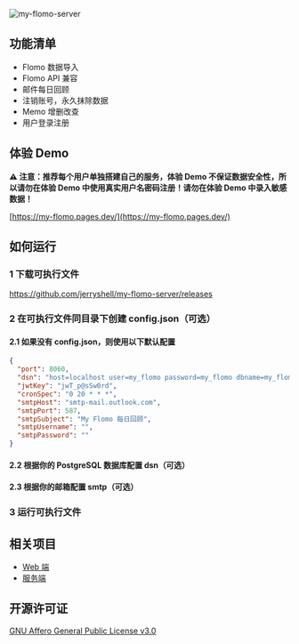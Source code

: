 ![my-flomo-server](https://socialify.git.ci/jerryshell/my-flomo-server/image?description=1&descriptionEditable=%E5%8F%AF%E4%BB%A5%E8%87%AA%E5%B7%B1%E6%90%AD%E5%BB%BA%E7%9A%84%E6%83%B3%E6%B3%95%E8%AE%B0%E5%BD%95%E5%8F%8A%E5%9B%9E%E9%A1%BE%E6%9C%8D%E5%8A%A1%EF%BC%8C%E5%BC%80%E6%BA%90%E3%80%81%E5%85%8D%E8%B4%B9%E3%80%81%E7%AE%80%E5%8D%95%E3%80%81%E4%B8%93%E6%B3%A8%E4%BA%8E%E6%A0%B8%E5%BF%83%E5%8A%9F%E8%83%BD&font=Raleway&forks=1&issues=1&language=1&owner=1&pattern=Brick%20Wall&pulls=1&stargazers=1&theme=Dark)

## 功能清单

* Flomo 数据导入
* Flomo API 兼容
* 邮件每日回顾
* 注销账号，永久抹除数据
* Memo 增删改查
* 用户登录注册

## 体验 Demo

**⚠️ 注意：推荐每个用户单独搭建自己的服务，体验 Demo 不保证数据安全性，所以请勿在体验 Demo 中使用真实用户名密码注册！请勿在体验 Demo 中录入敏感数据！**

[https://my-flomo.pages.dev/](https://my-flomo.pages.dev/)

## 如何运行

### 1 下载可执行文件

https://github.com/jerryshell/my-flomo-server/releases

### 2 在可执行文件同目录下创建 config.json（可选）

#### 2.1 如果没有 config.json，则使用以下默认配置

```json
{
  "port": 8060,
  "dsn": "host=localhost user=my_flomo password=my_flomo dbname=my_flomo port=5432 sslmode=disable TimeZone=Asia/Shanghai",
  "jwtKey": "jwT_p@sSw0rd",
  "cronSpec": "0 20 * * *",
  "smtpHost": "smtp-mail.outlook.com",
  "smtpPort": 587,
  "smtpSubject": "My Flomo 每日回顾",
  "smtpUsername": "",
  "smtpPassword": ""
}
```

#### 2.2 根据你的 PostgreSQL 数据库配置 dsn（可选）

#### 2.3 根据你的邮箱配置 smtp（可选）

### 3 运行可执行文件

## 相关项目

* [Web 端](https://github.com/jerryshell/my-flomo-web)
* [服务端](https://github.com/jerryshell/my-flomo-server)

## 开源许可证

[GNU Affero General Public License v3.0](https://choosealicense.com/licenses/agpl-3.0/)
